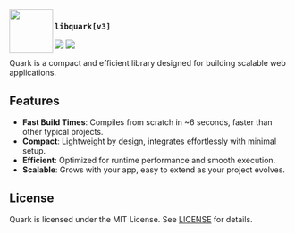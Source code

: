 <!-- TODO: [..] Get a j*b. -->
<img src="assets/branding/quark_white.svg" width="78px" align="left">

### `libquark[v3]`

<a href="https://codeberg.org/pparaxan/Quark/releases" target="_blank"><img src="https://img.shields.io/gitea/v/release/pparaxan/Quark?gitea_url=https%3A%2F%2Fcodeberg.org%2F&sort=semver&display_name=release&date_order_by=published_at&style=for-the-badge&logo=codeberg&logoColor=white&color=%232185D0"/></a>
<a href="https://ziglang.org" target="_blank"><img src="https://img.shields.io/badge/zig%20version-v0.14.0+-F7A41D?style=for-the-badge&logo=zig&logoColor=white"/></a>

Quark is a compact and efficient library designed for building scalable web applications.

<!-- If you're interested in making an application with Quark, check out the [documentation website](https://codeberg.org/pparaxan/Quark/wiki). -->
<!-- ^ Website is no where complete -->

## Features

- **Fast Build Times**: Compiles from scratch in ~6 seconds, faster than other typical projects.
- **Compact**: Lightweight by design, integrates effortlessly with minimal setup.
- **Efficient**: Optimized for runtime performance and smooth execution.
- **Scalable**: Grows with your app, easy to extend as your project evolves.
<!-- - **Easy to Use**: Provides a simple, intuitive API for rapid web development. -->

## License

Quark is licensed under the MIT License. See [LICENSE](./LICENSE) for details.
